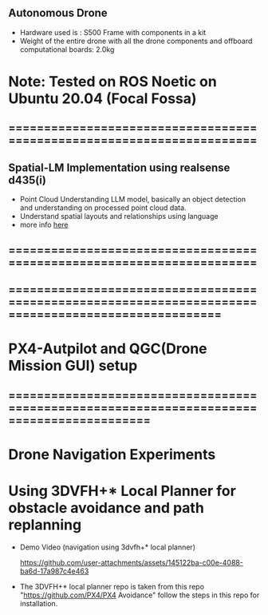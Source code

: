



## Autonomous Drone
- Hardware used is : S500 Frame with components in a kit
- Weight of the entire drone with all the drone components and offboard computational boards: 2.0kg

# Note: Tested on ROS Noetic on Ubuntu 20.04 (Focal Fossa)



## ======================================================================
## Spatial-LM Implementation using realsense d435(i)

- Point Cloud Understanding LLM model, basically an object detection and understanding on processed point cloud data.
- Understand spatial layouts and relationships using language
- more info [here](https://huggingface.co/manycore-research/SpatialLM-Llama-1B)

## ======================================================================

## ====================================================================================================
# PX4-Autpilot and QGC(Drone Mission GUI) setup
## ==========================================================================================
# Drone Navigation Experiments
# Using 3DVFH+* Local Planner for obstacle avoidance and path replanning

- Demo Video (navigation using 3dvfh+* local planner)
 
   https://github.com/user-attachments/assets/145122ba-c00e-4088-ba6d-17a987c4e463

- The 3DVFH+* local planner repo is taken from this repo "https://github.com/PX4/PX4 Avoidance" follow the steps in this repo for installation.
